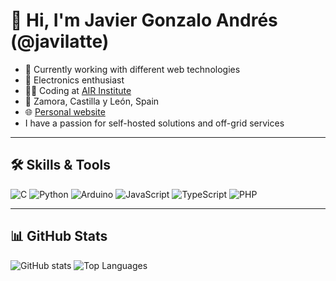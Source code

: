 # 👋 Hi, I'm Javier Gonzalo Andrés (@javilatte)

- 🌱 Currently working with different web technologies
- 💞️ Electronics enthusiast
- 👨‍💻 Coding at [AIR Institute](https://air-institute.com)
- 📍 Zamora, Castilla y León, Spain
- 🌐 [Personal website](https://jagoan.es)
- I have a passion for self-hosted solutions and off-grid services

---

## 🛠️ Skills & Tools

![C](https://img.shields.io/badge/C-00599C?style=for-the-badge&logo=c&logoColor=white)
![Python](https://img.shields.io/badge/Python-3776AB?style=for-the-badge&logo=python&logoColor=white)
![Arduino](https://img.shields.io/badge/Arduino-00979D?style=for-the-badge&logo=arduino&logoColor=white)
![JavaScript](https://img.shields.io/badge/JavaScript-F7DF1E?style=for-the-badge&logo=javascript&logoColor=black)
![TypeScript](https://img.shields.io/badge/TypeScript-3178C6?style=for-the-badge&logo=typescript&logoColor=white)
![PHP](https://img.shields.io/badge/PHP-777BB4?style=for-the-badge&logo=php&logoColor=white)


---

## 📊 GitHub Stats

![GitHub stats](https://github-readme-stats.vercel.app/api?username=javilatte&show_icons=true&theme=tokyonight)
![Top Languages](https://github-readme-stats.vercel.app/api/top-langs/?username=javilatte&layout=compact&theme=tokyonight)
